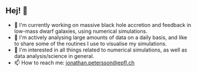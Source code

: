 ## Hej! :wave:

- :telescope: I'm currently working on massive black hole accretion and feedback in low-mass dwarf galaxies, using numerical simulations. 
- :minidisc: I'm actively analysing large amounts of data on a daily basis, and like to share some of the routines I use to visualise my simulations.
- :thinking: I'm interested in all things related to numerical simulations, as well as data analysis/science in general.
- :mailbox: How to reach me: jonathan.petersson@epfl.ch
